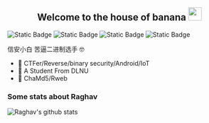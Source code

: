 <h2 align="Center">  Welcome to the house of banana <img src="https://media.giphy.com/media/WUlplcMpOCEmTGBtBW/giphy.gif" width="30"> </h3>
<img alt="Static Badge" src="https://img.shields.io/badge/Android-green">  <img alt="Static Badge" src="https://img.shields.io/badge/Kotlin-purple">  <img alt="Static Badge" src="https://img.shields.io/badge/Java-orange">  <img alt="Static Badge" src="https://img.shields.io/badge/python-blue">


信安小白 苦逼二进制选手 🤓

- 🔭 CTFer/Reverse/binary security/Android/IoT
- 🌱 A Student From DLNU
- 👯 ChaMd5/Rweb

### Some stats about Raghav
<img alt="Raghav's github stats" src="https://github-readme-stats.vercel.app/api?username=bananashipsBBQ&&show_icons=true&title_color=ffffff&icon_color=bb2acf&text_color=daf7dc&bg_color=151515" >
